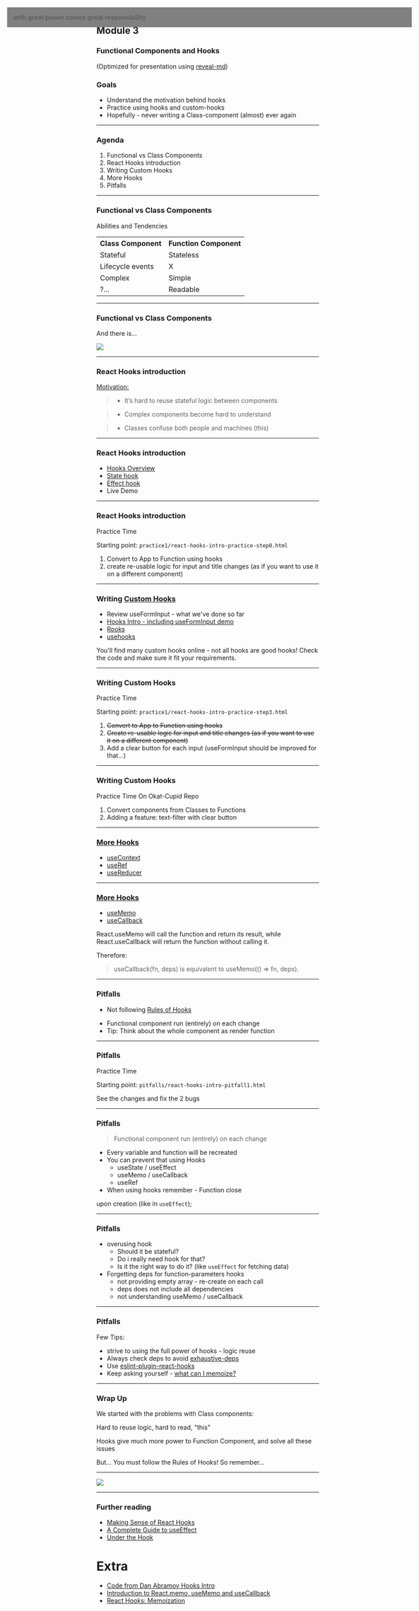 ## Module 3
### Functional Components and Hooks
(Optimized for presentation using [reveal-md](https://github.com/webpro/reveal-md))

### Goals
* Understand the motivation behind hooks
* Practice using hooks and custom-hooks
* Hopefully - never writing a Class-component (almost) ever again

---

### Agenda
1. Functional vs Class Components
2. React Hooks introduction
3. Writing Custom Hooks
5. More Hooks
6. Pitfalls

---

### Functional vs Class Components
Abilities and Tendencies
<table>
    <tr>
        <th>Class Component</th>
        <th>Function Component</th>
    </tr>
    <tr><td>Stateful</td><td>Stateless</td></tr>
    <tr><td>Lifecycle events</td><td>X</td></tr>
    <tr><td>Complex</td><td>Simple</td></tr>
    <tr><td>?... </td><td>Readable</td></tr>
</table>

---

### Functional vs Class Components
And there is...
<div>
    <img src="./assets/this.gif">
</div>
<!-- .element: class="fragment" -->


---

### React Hooks introduction
[Motivation:](https://reactjs.org/docs/hooks-intro.html)
>* It’s hard to reuse stateful logic between components
<!-- .element: class="fragment" -->

>* Complex components become hard to understand
<!-- .element: class="fragment" -->

>* Classes confuse both people and machines (this) 
<!-- .element: class="fragment" -->

---

### React Hooks introduction
* [Hooks Overview](https://reactjs.org/docs/hooks-overview.html)
* [State hook](https://reactjs.org/docs/hooks-state.html)
* [Effect hook](https://reactjs.org/docs/hooks-effect.html)
* Live Demo

---

### React Hooks introduction
Practice Time

Starting point: `practice1/react-hooks-intro-practice-step0.html`
1. Convert to App to Function using hooks
2. create re-usable logic for input and title changes (as if you want to use it on a different component)

---

### Writing [Custom Hooks](https://reactjs.org/docs/hooks-custom.html)
* Review useFormInput - what we've done so far
* [Hooks Intro - including useFormInput demo](https://youtu.be/dpw9EHDh2bM?t=707)
* [Rooks](https://github.com/imbhargav5/rooks)
* [usehooks](https://usehooks.com/)

You'll find many custom hooks online - not all hooks are good hooks! 
Check the code and make sure it fit your requirements.
<!-- .element: class="fragment" -->

---

### Writing Custom Hooks
Practice Time

Starting point: `practice1/react-hooks-intro-practice-step3.html`
1. ~~Convert to App to Function using hooks~~
2. ~~Create re-usable logic for input and title changes (as if you want to use it on a different component)~~
3. Add a clear button for each input (useFormInput should be improved for that...)

---

### Writing Custom Hooks
Practice Time On Okat-Cupid Repo
1. Convert components from Classes to Functions 
2. Adding a feature: text-filter with clear button

---

### [More Hooks](https://reactjs.org/docs/hooks-reference.html)

* [useContext](https://reactjs.org/docs/hooks-reference.html#usecontext)
* [useRef](https://reactjs.org/docs/hooks-reference.html#useref)
* [useReducer](https://reactjs.org/docs/hooks-reference.html#usereducer)

---

### [More Hooks](https://reactjs.org/docs/hooks-reference.html)

* [useMemo](https://reactjs.org/docs/hooks-reference.html#usememo)
* [useCallback](https://reactjs.org/docs/hooks-reference.html#usecallback)

React.useMemo will call the function and return its result, while React.useCallback will return the function without calling it.
<!-- .element: class="fragment" -->

Therefore:
<!-- .element: class="fragment" -->

> useCallback(fn, deps) is equivalent to useMemo(() => fn, deps).
<!-- .element: class="fragment" -->


---

### Pitfalls
<div style="text-align:left">

* Not following<!-- .element: class="fragment" --> [Rules of Hooks](https://reactjs.org/docs/hooks-rules.html)


* <!-- .element: class="fragment" -->Functional component run (entirely) on each change

* <!-- .element: class="fragment" -->Tip: Think about the whole component as render function

</div>

---

### Pitfalls
Practice Time

Starting point: `pitfalls/react-hooks-intro-pitfall1.html`

See the changes and fix the 2 bugs

---

### Pitfalls
> Functional component run (entirely)  on each change
<div style="text-align:left">

* <!-- .element: class="fragment" -->Every variable and function will be recreated

* <!-- .element: class="fragment" -->You can prevent that using Hooks
    * useState / useEffect
    * useMemo / useCallback
    * useRef
* <!-- .element: class="fragment" -->When using hooks remember - Function close 
upon creation (like in <code>useEffect</code>);

</div>

---

### Pitfalls
* <!-- .element: class="fragment" -->overusing hook 
    - Should it be stateful?
    - Do i really need hook for that?
    - Is it the right way to do it? (like `useEffect` for fetching data)
* <!-- .element: class="fragment" -->Forgetting deps for function-parameters hooks
    - not providing empty array - re-create on each call
    - deps does not include all dependencies
    - not understanding useMemo / useCallback

---

### Pitfalls
Few Tips: 
* <!-- .element: class="fragment" -->strive to using the full power of hooks - logic reuse
* Always check deps to avoid <!-- .element: class="fragment" --> [exhaustive-deps](https://github.com/facebook/react/issues/14920)
* Use<!-- .element: class="fragment" --> [eslint-plugin-react-hooks](https://www.npmjs.com/package/eslint-plugin-react-hooks)
* Keep asking yourself -<!-- .element: class="fragment" --> [what can I memoize?](https://medium.com/@sdolidze/react-hooks-memoization-99a9a91c8853)

---

### Wrap Up
We started with the problems with Class components:
<!-- .element: class="fragment" -->

Hard to reuse logic, hard to read, "this"
<!-- .element: class="fragment" -->

Hooks give much more power to Function Component, and solve all these issues
<!-- .element: class="fragment" -->


But... You must follow the Rules of Hooks! So remember...
<!-- .element: class="fragment" -->

---
<blockquote 
style="position: absolute; top: 0; left: 0; width: 94%; font-weight: bold; 
margin: 39px 24px; background-color: gray">

with great power comes great responsibility
</blockquote>
<img src="assets/spiderman.jpeg">

---

### Further reading
* [Making Sense of React Hooks](https://medium.com/@dan_abramov/making-sense-of-react-hooks-fdbde8803889)
* [A Complete Guide to useEffect](https://overreacted.io/a-complete-guide-to-useeffect/)
* [Under the Hook](https://www.youtube.com/watch?v=2anI7jiGjbg)

# Extra
* [Code from Dan Abramov Hooks Intro](https://github.com/donycisneros/react-hooks-demo)
* [Introduction to React.memo, useMemo and useCallback](https://dev.to/dinhhuyams/introduction-to-react-memo-usememo-and-usecallback-5ei3)
* [React Hooks: Memoization](https://medium.com/@sdolidze/react-hooks-memoization-99a9a91c8853)
